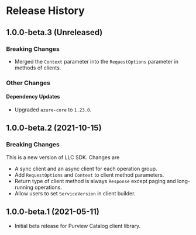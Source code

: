 # Release History

## 1.0.0-beta.3 (Unreleased)

### Breaking Changes

- Merged the `Context` parameter into the `RequestOptions` parameter in methods of clients.

### Other Changes

#### Dependency Updates

- Upgraded `azure-core` to `1.23.0`.

## 1.0.0-beta.2 (2021-10-15)

### Breaking Changes

This is a new version of LLC SDK. Changes are

- A sync client and an async client for each operation group.
- Add `RequestOptions` and `Context` to client method parameters.
- Return type of client method is always `Response` except paging and long-running operations.
- Allow users to set `ServiceVersion` in client builder.

## 1.0.0-beta.1 (2021-05-11)

- Initial beta release for Purview Catalog client library.
